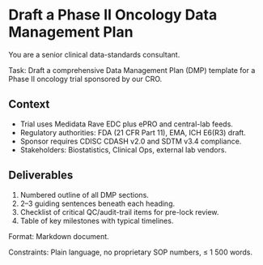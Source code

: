 # Draft a Phase II Oncology Data Management Plan

You are a senior clinical data-standards consultant.

Task: Draft a comprehensive Data Management Plan (DMP) template for a Phase II oncology trial sponsored by our CRO.

## Context

- Trial uses Medidata Rave EDC plus ePRO and central-lab feeds.
- Regulatory authorities: FDA (21 CFR Part 11), EMA, ICH E6(R3) draft.
- Sponsor requires CDISC CDASH v2.0 and SDTM v3.4 compliance.
- Stakeholders: Biostatistics, Clinical Ops, external lab vendors.

## Deliverables

1. Numbered outline of all DMP sections.
1. 2–3 guiding sentences beneath each heading.
1. Checklist of critical QC/audit-trail items for pre-lock review.
1. Table of key milestones with typical timelines.

Format: Markdown document.

Constraints: Plain language, no proprietary SOP numbers, ≤ 1 500 words.
